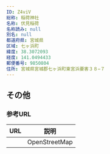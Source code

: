```yaml
---
ID: Z4viV
総称: 稲荷神社
名称: 伏見稲荷
名称読み: null
別名: null
都道府県: 宮城県
区域: 七ヶ浜町
緯度: 38.3072093
経度: 141.0494433
郵便番号: 9850804
住所: 宮城県宮城郡七ヶ浜町東宮浜要害３８−７
---
```


## その他

### 参考URL

| URL | 説明          |
| --- | ------------- |
|     | OpenStreetMap |

